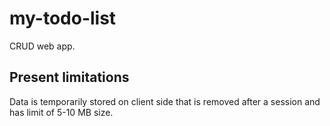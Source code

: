 # my-todo-list
CRUD web app.
## Present limitations
Data is temporarily stored on client side that is removed after a session and has limit of 5-10 MB size.
